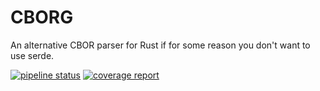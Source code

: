 # CBORG
An alternative CBOR parser for Rust if for some reason you don't want to use serde.

[![pipeline status](https://gitlab.com/travbid/cborg/badges/dev/pipeline.svg)](https://gitlab.com/travbid/cborg/commits/dev)
[![coverage report](https://gitlab.com/travbid/cborg/badges/dev/coverage.svg)](https://gitlab.com/travbid/cborg/commits/dev)
